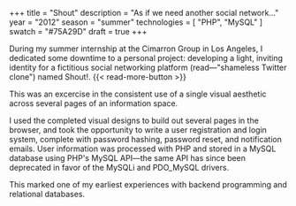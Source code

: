+++
title = "Shout"
description = "As if we need another social network…"
year = "2012"
season = "summer"
technologies = [
  "PHP",
  "MySQL"
]
swatch = "#75A29D"
draft = true
+++

During my summer internship at the Cimarron Group in Los Angeles, I dedicated some downtime to a personal project: developing a light, inviting identity for a fictitious social networking platform (read—"shameless Twitter clone") named Shout!. {{< read-more-button >}}

This was an excercise in the consistent use of a single visual aesthetic across several pages of an information space.

I used the completed visual designs to build out several pages in the browser, and took the opportunity to write a user registration and login system, complete with password hashing, password reset, and notification emails. User information was processed with PHP and stored in a MySQL database using PHP's MySQL API—the same API has since been deprecated in favor of the MySQLi and PDO_MySQL drivers.

This marked one of my earliest experiences with backend programming and relational databases.
